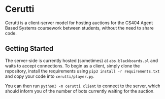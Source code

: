 # Cerutti

Cerutti is a client-server model for hosting auctions for the CS404 Agent Based
Systems coursework between students, without the need to share code.

## Getting Started

The server-side is currently hosted (sometimes) at `abs.blackboards.pl` and
waits to accept connections. To begin as a client, simply clone the repository,
install the requirements using `pip3 install -r requirements.txt` and copy your
code into `cerutti/player.py`.

You can then run `python3 -m cerutti client` to connect to the server, which
should inform you of the number of bots currently waiting for the auction.

